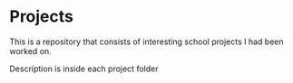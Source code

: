# Projects

This is a repository that consists of interesting school projects I had been worked on.

Description is inside each project folder

